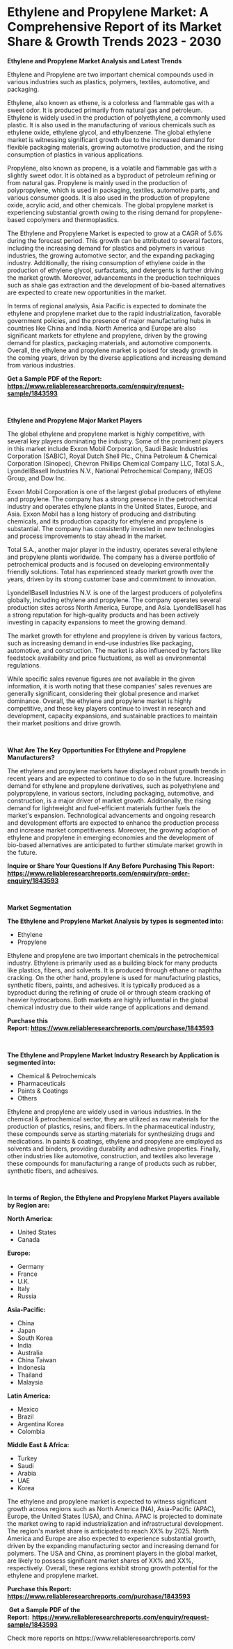 <p><h1>Ethylene and Propylene Market: A Comprehensive Report of its Market Share & Growth Trends 2023 - 2030</h1></p><p><strong>Ethylene and Propylene Market Analysis and Latest Trends</strong></p>
<p><p>Ethylene and Propylene are two important chemical compounds used in various industries such as plastics, polymers, textiles, automotive, and packaging. </p><p>Ethylene, also known as ethene, is a colorless and flammable gas with a sweet odor. It is produced primarily from natural gas and petroleum. Ethylene is widely used in the production of polyethylene, a commonly used plastic. It is also used in the manufacturing of various chemicals such as ethylene oxide, ethylene glycol, and ethylbenzene. The global ethylene market is witnessing significant growth due to the increased demand for flexible packaging materials, growing automotive production, and the rising consumption of plastics in various applications.</p><p>Propylene, also known as propene, is a volatile and flammable gas with a slightly sweet odor. It is obtained as a byproduct of petroleum refining or from natural gas. Propylene is mainly used in the production of polypropylene, which is used in packaging, textiles, automotive parts, and various consumer goods. It is also used in the production of propylene oxide, acrylic acid, and other chemicals. The global propylene market is experiencing substantial growth owing to the rising demand for propylene-based copolymers and thermoplastics.</p><p>The Ethylene and Propylene Market is expected to grow at a CAGR of 5.6% during the forecast period. This growth can be attributed to several factors, including the increasing demand for plastics and polymers in various industries, the growing automotive sector, and the expanding packaging industry. Additionally, the rising consumption of ethylene oxide in the production of ethylene glycol, surfactants, and detergents is further driving the market growth. Moreover, advancements in the production techniques such as shale gas extraction and the development of bio-based alternatives are expected to create new opportunities in the market.</p><p>In terms of regional analysis, Asia Pacific is expected to dominate the ethylene and propylene market due to the rapid industrialization, favorable government policies, and the presence of major manufacturing hubs in countries like China and India. North America and Europe are also significant markets for ethylene and propylene, driven by the growing demand for plastics, packaging materials, and automotive components. Overall, the ethylene and propylene market is poised for steady growth in the coming years, driven by the diverse applications and increasing demand from various industries.</p></p>
<p><strong>Get a Sample PDF of the Report:&nbsp; <a href="https://www.reliableresearchreports.com/enquiry/request-sample/1843593">https://www.reliableresearchreports.com/enquiry/request-sample/1843593</a></strong></p>
<p>&nbsp;</p>
<p><strong>Ethylene and Propylene Major Market Players</strong></p>
<p><p>The global ethylene and propylene market is highly competitive, with several key players dominating the industry. Some of the prominent players in this market include Exxon Mobil Corporation, Saudi Basic Industries Corporation (SABIC), Royal Dutch Shell Plc., China Petroleum & Chemical Corporation (Sinopec), Chevron Phillips Chemical Company LLC, Total S.A., LyondellBasell Industries N.V., National Petrochemical Company, INEOS Group, and Dow Inc.</p><p>Exxon Mobil Corporation is one of the largest global producers of ethylene and propylene. The company has a strong presence in the petrochemical industry and operates ethylene plants in the United States, Europe, and Asia. Exxon Mobil has a long history of producing and distributing chemicals, and its production capacity for ethylene and propylene is substantial. The company has consistently invested in new technologies and process improvements to stay ahead in the market.</p><p>Total S.A., another major player in the industry, operates several ethylene and propylene plants worldwide. The company has a diverse portfolio of petrochemical products and is focused on developing environmentally friendly solutions. Total has experienced steady market growth over the years, driven by its strong customer base and commitment to innovation.</p><p>LyondellBasell Industries N.V. is one of the largest producers of polyolefins globally, including ethylene and propylene. The company operates several production sites across North America, Europe, and Asia. LyondellBasell has a strong reputation for high-quality products and has been actively investing in capacity expansions to meet the growing demand.</p><p>The market growth for ethylene and propylene is driven by various factors, such as increasing demand in end-use industries like packaging, automotive, and construction. The market is also influenced by factors like feedstock availability and price fluctuations, as well as environmental regulations.</p><p>While specific sales revenue figures are not available in the given information, it is worth noting that these companies' sales revenues are generally significant, considering their global presence and market dominance. Overall, the ethylene and propylene market is highly competitive, and these key players continue to invest in research and development, capacity expansions, and sustainable practices to maintain their market positions and drive growth.</p></p>
<p>&nbsp;</p>
<p><strong>What Are The Key Opportunities For Ethylene and Propylene Manufacturers?</strong></p>
<p><p>The ethylene and propylene markets have displayed robust growth trends in recent years and are expected to continue to do so in the future. Increasing demand for ethylene and propylene derivatives, such as polyethylene and polypropylene, in various sectors, including packaging, automotive, and construction, is a major driver of market growth. Additionally, the rising demand for lightweight and fuel-efficient materials further fuels the market's expansion. Technological advancements and ongoing research and development efforts are expected to enhance the production process and increase market competitiveness. Moreover, the growing adoption of ethylene and propylene in emerging economies and the development of bio-based alternatives are anticipated to further stimulate market growth in the future.</p></p>
<p><strong>Inquire or Share Your Questions If Any Before Purchasing This Report: <a href="https://www.reliableresearchreports.com/enquiry/pre-order-enquiry/1843593">https://www.reliableresearchreports.com/enquiry/pre-order-enquiry/1843593</a></strong></p>
<p>&nbsp;</p>
<p><strong>Market Segmentation</strong></p>
<p><strong>The Ethylene and Propylene Market Analysis by types is segmented into:</strong></p>
<p><ul><li>Ethylene</li><li>Propylene</li></ul></p>
<p><p>Ethylene and propylene are two important chemicals in the petrochemical industry. Ethylene is primarily used as a building block for many products like plastics, fibers, and solvents. It is produced through ethane or naphtha cracking. On the other hand, propylene is used for manufacturing plastics, synthetic fibers, paints, and adhesives. It is typically produced as a byproduct during the refining of crude oil or through steam cracking of heavier hydrocarbons. Both markets are highly influential in the global chemical industry due to their wide range of applications and demand.</p></p>
<p><strong>Purchase this Report:&nbsp;<a href="https://www.reliableresearchreports.com/purchase/1843593">https://www.reliableresearchreports.com/purchase/1843593</a></strong></p>
<p>&nbsp;</p>
<p><strong>The Ethylene and Propylene Market Industry Research by Application is segmented into:</strong></p>
<p><ul><li>Chemical & Petrochemicals</li><li>Pharmaceuticals</li><li>Paints & Coatings</li><li>Others</li></ul></p>
<p><p>Ethylene and propylene are widely used in various industries. In the chemical & petrochemical sector, they are utilized as raw materials for the production of plastics, resins, and fibers. In the pharmaceutical industry, these compounds serve as starting materials for synthesizing drugs and medications. In paints & coatings, ethylene and propylene are employed as solvents and binders, providing durability and adhesive properties. Finally, other industries like automotive, construction, and textiles also leverage these compounds for manufacturing a range of products such as rubber, synthetic fibers, and adhesives.</p></p>
<p>&nbsp;</p>
<p><strong>In terms of Region, the Ethylene and Propylene Market Players available by Region are:</strong></p>
<p>
    <p> <strong> North America: </strong>
        <ul>
            <li>United States</li>
            <li>Canada</li>
        </ul>
        </p> 
    <p> <strong> Europe: </strong>
        <ul>
            <li>Germany</li>
            <li>France</li>
            <li>U.K.</li>
            <li>Italy</li>
            <li>Russia</li>
        </ul>
        </p> 
    <p> <strong> Asia-Pacific: </strong>
        <ul>
            <li>China</li>
            <li>Japan</li>
            <li>South Korea</li>
            <li>India</li>
            <li>Australia</li>
            <li>China Taiwan</li>
            <li>Indonesia</li>
            <li>Thailand</li>
            <li>Malaysia</li>
        </ul>
        </p> 
    <p> <strong> Latin America: </strong>
        <ul>
            <li>Mexico</li>
            <li>Brazil</li>
            <li>Argentina Korea</li>
            <li>Colombia</li>
        </ul>
        </p> 
    <p> <strong> Middle East & Africa: </strong>
        <ul>
            <li>Turkey</li>
            <li>Saudi</li>
            <li>Arabia</li>
            <li>UAE</li>
            <li>Korea</li>
        </ul>
    </p>
    </p>
<p><p>The ethylene and propylene market is expected to witness significant growth across regions such as North America (NA), Asia-Pacific (APAC), Europe, the United States (USA), and China. APAC is projected to dominate the market owing to rapid industrialization and infrastructural development. The region's market share is anticipated to reach XX% by 2025. North America and Europe are also expected to experience substantial growth, driven by the expanding manufacturing sector and increasing demand for polymers. The USA and China, as prominent players in the global market, are likely to possess significant market shares of XX% and XX%, respectively. Overall, these regions exhibit strong growth potential for the ethylene and propylene market.</p></p>
<p><strong>Purchase this Report: <a href="https://www.reliableresearchreports.com/purchase/1843593">https://www.reliableresearchreports.com/purchase/1843593</a></strong></p>
<p>&nbsp;<strong>Get a Sample PDF of the Report:&nbsp;&nbsp;<a href="https://www.reliableresearchreports.com/enquiry/request-sample/1843593">https://www.reliableresearchreports.com/enquiry/request-sample/1843593</a></strong></p>
<p><strong></strong></p>
<p>Check more reports on https://www.reliableresearchreports.com/</p>